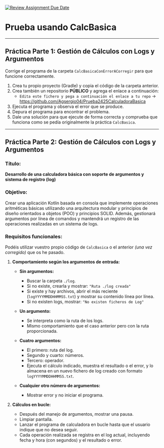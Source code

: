 [![Review Assignment Due Date](https://classroom.github.com/assets/deadline-readme-button-22041afd0340ce965d47ae6ef1cefeee28c7c493a6346c4f15d667ab976d596c.svg)](https://classroom.github.com/a/OPS181S1)
# Prueba usando CalcBasica

---

## Práctica Parte 1: Gestión de Cálculos con Logs y Argumentos

Corrige el programa de la carpeta `CalcBasicaConErrorACorregir` para que funcione correctamente.

1. Crea tu propio proyecto (Gradle) y copia el código de la carpeta anterior.
2. Crea también un repositorio **PÚBLICO** y agrega el enlace a continuación:
   * `Edita este fichero y pega a continuación el enlace a tu repo` -> https://github.com/Agsergio04/Prueba2425CalculadoraBasica
4. Ejecuta el programa y observa el error que se produce.
5. Depura el programa para encontrar el problema.
6. Dale una solución para que ejecute de forma correcta y comprueba que funciona como se pedía originalmente la práctica `CalcBasica`.

---

## Práctica Parte 2: Gestión de Cálculos con Logs y Argumentos

### Título:
**Desarrollo de una calculadora básica con soporte de argumentos y sistema de registro (log)**

### Objetivo:
Crear una aplicación Kotlin basada en consola que implemente operaciones aritméticas básicas utilizando una arquitectura modular y principios de diseño orientados a objetos (POO) y principios SOLID. Además, gestionará argumentos por línea de comandos y mantendrá un registro de las operaciones realizadas en un sistema de logs.

### Requisitos funcionales:

Podéis utilizar vuestro propio código de `CalcBasica` o el anterior *(una vez corregido)* que os he pasado.

1. **Comportamiento según los argumentos de entrada:**
   - **Sin argumentos:**  
     - Buscar la carpeta `./log`.  
     - Si no existe, crearla y mostrar: `"Ruta ./log creada"`  
     - Si existe y hay archivos, abrir el más reciente (`logYYYYMMDDHHMMSS.txt`) y mostrar su contenido línea por línea.  
     - Si no existen logs, mostrar: `"No existen ficheros de Log"`  

   - **Un argumento:**  
     - Se interpreta como la ruta de los logs.  
     - Mismo comportamiento que el caso anterior pero con la ruta proporcionada.  

   - **Cuatro argumentos:**  
     - El primero: ruta del log.  
     - Segundo y cuarto: números.  
     - Tercero: operador.  
     - Ejecuta el cálculo indicado, muestra el resultado o el error, y lo almacena en un nuevo fichero de log creado con formato `logYYYYMMDDHHMMSS.txt`.  

   - **Cualquier otro número de argumentos:**  
     - Mostrar error y no iniciar el programa.

2. **Cálculos en bucle:**
   - Después del manejo de argumentos, mostrar una pausa.
   - Limpiar pantalla.
   - Lanzar el programa de calculadora en bucle hasta que el usuario indique que no desea seguir.
   - Cada operación realizada se registra en el log actual, incluyendo fecha y hora (con segundos) y el resultado o error.
